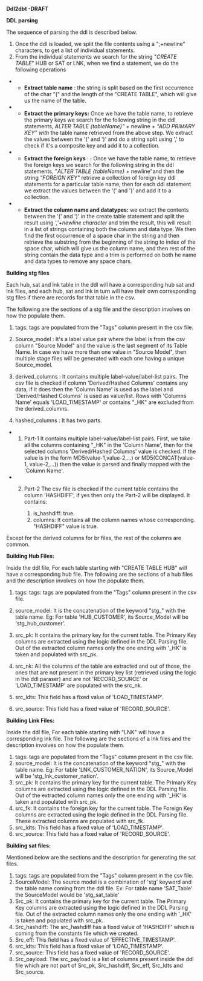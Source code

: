 **Ddl2dbt -DRAFT**

**DDL parsing**

The sequence of parsing the ddl is described below.

1. Once the ddl is loaded, we split the file contents using a &quot;;+newline&quot; characters, to get a list of individual statements.
2. From the individual statements we search for the string &quot;_CREATE TABLE_&quot; HUB or SAT or LNK, when we find a statement, we do the following operations
  - -  **Extract table name** : the string is split based on the first occurrence of the char &quot;(&quot; and the length of the &quot;CREATE TABLE&quot;, which will give us the name of the table.
  - -  **Extract the primary keys:** Once we have the table name, to retrieve the primary keys we search for the following string in the ddl statements, _ALTER TABLE {tableName}&quot; +_ newline _+ &quot;ADD PRIMARY KEY&quot; with_ the table name retrieved from the above step. We extract the values between the &#39;(&#39; and &#39;)&#39; and do a string split using &#39;,&#39; to check if it&#39;s a composite key and add it to a collection.

  - -  **Extract the foreign keys** : **:** Once we have the table name, to retrieve the foreign keys we search for the following string in the ddl statements, &quot;_ALTER TABLE {tableName} +_ newline&quot;and then the string _&quot;FOREIGN KEY&quot;_ retrieve a collection of foreign key ddl statements for a particular table name, then for each ddl statement we extract the values between the &#39;(&#39; and &#39;)&#39; and add it to a collection.

  - -  **Extract the column name and datatypes:** we extract the contents between the &#39;(&#39; and &#39;)&#39; in the create table statement and split the result using _&#39;,&#39;+newline character_ and trim the result, this will result in a list of strings containing both the column and data type. We then find the first occurrence of a space char in the string and then retrieve the substring from the beginning of the string to index of the space char, which will give us the column name, and then rest of the string contain the data type and a trim is performed on both he name and data types to remove any space chars.

**Building stg files**

Each hub, sat and lnk table in the ddl will have a corresponding hub sat and lnk files, and each hub, sat and lnk in turn will have their own corresponding stg files if there are records for that table in the csv.

The following are the sections of a stg file and the description involves on how the populate them.

1. tags: tags are populated from the &quot;Tags&quot; column present in the csv file.
2. Source\_model : It&#39;s a label value pair where the label is from the csv column &quot;Source Model&quot; and the value is the last segment of its Table Name.
In case we have more than one value in &quot;Source Model&quot;, then multiple stage files will be generated with each one having a unique Source\_model.

 3. derived\_columns : It contains multiple label-value/label-list pairs. The csv file is checked if column &#39;Derived/Hashed Columns&#39; contains any data, if it does then the &#39;Column Name&#39; is used as the label and &#39;Derived/Hashed Columns&#39; is used as value/list.
Rows with &#39;Columns Name&#39; equals &#39;LOAD\_TIMESTAMP&#39; or contains &quot;\_HK&quot; are excluded from the derived\_columns.

5. hashed\_columns : It has two parts.

  - 1. Part-1
It contains multiple label-value/label-list pairs. First, we take all the columns containing &quot;\_HK&quot; in the &#39;Column Name&#39;, then for the selected columns &#39;Derived/Hashed Columns&#39; value is checked. If the value is in the form MD5(value-1,value-2,...) or MD5(CONCAT(value-1, value-2,...)) then the value is parsed and finally mapped with the &#39;Column Name&#39;.

  - 2. Part-2
The csv file is checked if the current table contains the column &#39;HASHDIFF&#39;, if yes then only the Part-2 will be displayed.
It contains:

        1. is\_hashdiff: true.
        2. columns:
It contains all the column names whose corresponding. &quot;HASHDIFF&quot; value is true.

Except for the derived columns for br files, the rest of the columns are common.

**Building Hub Files:**

Inside the ddl file, For each table starting with &quot;CREATE TABLE HUB&quot; will have a corresponding hub file.
The following are the sections of a hub files and the description involves on how the populate them.

1. tags: tags: tags are populated from the &quot;Tags&quot; column present in the csv file.
2. source\_model: It is the concatenation of the keyword &quot;stg\_&quot; with the table name.
Eg: For table &#39;HUB\_CUSTOMER&#39;, its Source\_Model will be &#39;stg\_hub\_customer&#39;.

3. src\_pk: It contains the primary key for the current table. The Primary Key columns are extracted using the logic defined in the DDL Parsing file. Out of the extracted column names only the one ending with &#39;\_HK&#39; is taken and populated with src\_pk.
4. src\_nk: All the columns of the table are extracted and out of those, the ones that are not present in the primary key list (retrieved using the logic in the ddl paraser) and are not &#39;RECORD\_SOURCE&#39; or &#39;LOAD\_TIMESTAMP&#39; are populated with the src\_nk.
5. src\_ldts: This field has a fixed value of &#39;LOAD\_TIMESTAMP&#39;.
6. src\_source: This field has a fixed value of &#39;RECORD\_SOURCE&#39;.

**Building Link Files:**

Inside the ddl file, For each table starting with &quot;LNK&quot; will have a corresponding lnk file.
The following are the sections of a lnk files and the description involves on how the populate them.

1. tags: tags are populated from the &quot;Tags&quot; column present in the csv file.
2. source\_model: It is the concatenation of the keyword &quot;stg\_&quot; with the table name.
Eg: For table &#39;LNK\_CUSTOMER\_NATION&#39;, its Source\_Model will be &#39;stg\_lnk\_customer\_nation&#39;.
3. src\_pk: It contains the primary key for the current table. The Primary Key columns are extracted using the logic defined in the DDL Parsing file. Out of the extracted column names only the one ending with &#39;\_HK&#39; is taken and populated with src\_pk.
4. src\_fk: It contains the foreign key for the current table. The Foreign Key columns are extracted using the logic defined in the DDL Parsing file. These extracted columns are populated with src\_fk.
5. src\_ldts: This field has a fixed value of &#39;LOAD\_TIMESTAMP&#39;.
6. src\_source: This field has a fixed value of &#39;RECORD\_SOURCE&#39;.

**Building sat files:**

Mentioned below are the sections and the description for generating the sat files.

1. tags: tags are populated from the &quot;Tags&quot; column present in the csv file.
2. SourceModel: The source model is a combination of &#39;stg&#39; keyword and the table name coming from the ddl file.
Ex: For table name &#39;SAT\_Table&#39; the SourceModel would be &#39;stg\_sat\_table&#39;
3. Src\_pk: It contains the primary key for the current table. The Primary Key columns are extracted using the logic defined in the DDL Parsing file. Out of the extracted column names only the one ending with &#39;\_HK&#39; is taken and populated with src\_pk.
4. Src\_hashdiff: The src\_hashdiff has a fixed value of &#39;HASHDIFF&#39; which is coming from the constants file which we created.
5. Src\_eff: This field has a fixed value of &#39;EFFECTIVE\_TIMESTAMP&#39;.
6. src\_ldts: This field has a fixed value of &#39;LOAD\_TIMESTAMP&#39;.
7. src\_source: This field has a fixed value of &#39;RECORD\_SOURCE&#39;.
8. Src\_payload: The src\_payload is a list of columns present inside the ddl file which are not part of Src\_pk, Src\_hashdiff, Src\_eff, Src\_ldts and Src\_source.